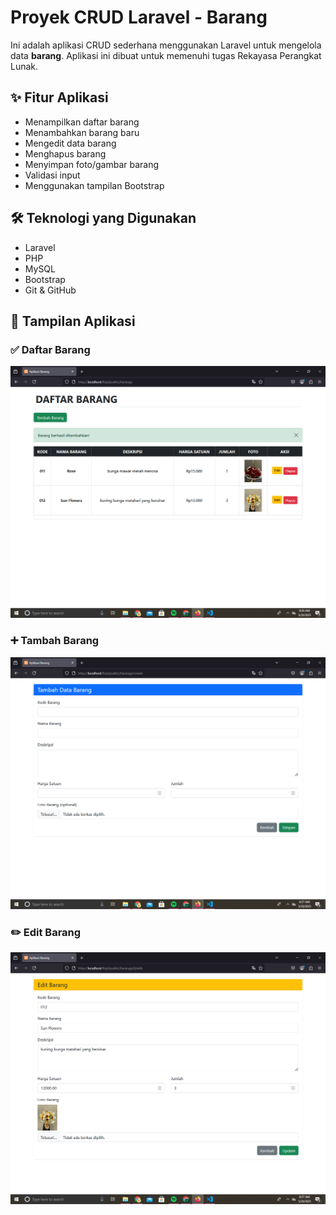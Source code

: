 # Proyek CRUD Laravel - Barang

Ini adalah aplikasi CRUD sederhana menggunakan Laravel untuk mengelola data **barang**. Aplikasi ini dibuat untuk memenuhi tugas Rekayasa Perangkat Lunak.

## ✨ Fitur Aplikasi

- Menampilkan daftar barang
- Menambahkan barang baru
- Mengedit data barang
- Menghapus barang
- Menyimpan foto/gambar barang
- Validasi input
- Menggunakan tampilan Bootstrap

## 🛠️ Teknologi yang Digunakan

- Laravel
- PHP
- MySQL
- Bootstrap
- Git & GitHub

## 📸 Tampilan Aplikasi

### ✅ Daftar Barang
![Index](screenshots/tampilan-index.png)

### ➕ Tambah Barang
![Tambah](screenshots/tampilan-tambah.png)

### ✏️ Edit Barang
![Edit](screenshots/tampilan-edit.png)
